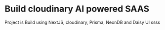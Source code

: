 # Build cloudinary AI powered SAAS

Project is Build using NextJS, cloudinary, Prisma, NeonDB and Daisy UI
ssss